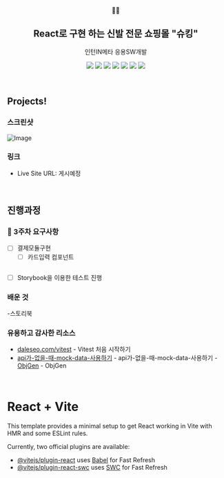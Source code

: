 <br/>
<p align="middle">
🥾🥾
</p>

<h2 align="middle">React로 구현 하는 신발 전문 쇼핑몰 "슈킹"</h2>
<p align="middle">인턴IN메타 응용SW개발</p>
<p align="middle">
  <img src="https://img.shields.io/badge/language-html-red.svg?style=flat-square"/>
  <img src="https://img.shields.io/badge/language-css-blue.svg?style=flat-square"/>
  <img src="https://img.shields.io/badge/language-js-yellow.svg?style=flat-square"/>
  <img src="https://img.shields.io/badge/UI library-React-61DAFB.svg?style=flat-square"/>
  <img src="https://img.shields.io/badge/build tool-Vite-646CFF.svg?style=flat-square"/>
  <img src="https://img.shields.io/badge/test framework-Vitest-green.svg?style=flat-square"/>
  <img src="https://img.shields.io/badge/UI tool-Storybook-FF4785.svg?style=flat-square"/>
  </a>
</p>
<br/>

## Projects!

### 스크린샷

![Image](https://github.com/user-attachments/assets/3a5f7359-a2fc-4635-82c1-89ba0bcd35c5)

### 링크

- Live Site URL: 게시예정

</br>

## 진행과정

### 🚩 3주차 요구사항

- [ ] 결제모듈구현
  - [ ] 카드입력 컴포넌트

```js

```

- [ ] Storybook을 이용한 테스트 진행

### 배운 것

-스토리북

### 유용하고 감사한 리소스

- [daleseo.com/vitest](https://www.daleseo.com/vitest/) - Vitest 처음 시작하기
- [api가-없을-때-mock-data-사용하기](https://velog.io/@jjnote22/api%EA%B0%80-%EC%97%86%EC%9D%84-%EB%95%8C-mock-data-%EC%82%AC%EC%9A%A9%ED%95%98%EA%B8%B0) - api가-없을-때-mock-data-사용하기 -[ObjGen](https://www.objgen.com/json/local/design) - ObjGen

<br/>

# React + Vite

This template provides a minimal setup to get React working in Vite with HMR and some ESLint rules.

Currently, two official plugins are available:

- [@vitejs/plugin-react](https://github.com/vitejs/vite-plugin-react/blob/main/packages/plugin-react/README.md) uses [Babel](https://babeljs.io/) for Fast Refresh
- [@vitejs/plugin-react-swc](https://github.com/vitejs/vite-plugin-react-swc) uses [SWC](https://swc.rs/) for Fast Refresh
